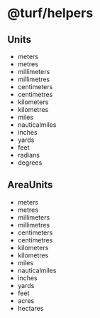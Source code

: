 # @turf/helpers

## Units

* meters
* metres
* millimeters
* millimetres
* centimeters
* centimetres
* kilometers
* kilometres
* miles
* nauticalmiles
* inches
* yards
* feet
* radians
* degrees

## AreaUnits

* meters
* metres
* millimeters
* millimetres
* centimeters
* centimetres
* kilometers
* kilometres
* miles
* nauticalmiles
* inches
* yards
* feet
* acres
* hectares
